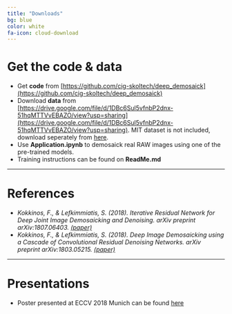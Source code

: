 ```yaml
---
title: "Downloads"
bg: blue
color: white
fa-icon: cloud-download
---
```


# Get the code & data
- Get **code** from [https://github.com/cig-skoltech/deep_demosaick](https://github.com/cig-skoltech/deep_demosaick)
- Download **data** from [https://drive.google.com/file/d/1DBc6Sul5vfnbP2dnx-51hqMTTVvEBAZO/view?usp=sharing](https://drive.google.com/file/d/1DBc6Sul5vfnbP2dnx-51hqMTTVvEBAZO/view?usp=sharing). MIT dataset is not included, download seperately from [here](https://groups.csail.mit.edu/graphics/demosaicnet).
- Use **Application.ipynb** to demosaick real RAW images using one of the pre-trained models.
- Training instructions can be found on **ReadMe.md**

-------------------------
# References

- *Kokkinos, F., & Lefkimmiatis, S. (2018). Iterative Residual Network for Deep Joint Image Demosaicking and Denoising. arXiv preprint arXiv:1807.06403. [(paper)](https://arxiv.org/abs/1807.06403)*
- *Kokkinos, F., & Lefkimmiatis, S. (2018). Deep Image Demosaicking using a Cascade of Convolutional Residual Denoising Networks. arXiv preprint arXiv:1803.05215. [(paper)](https://arxiv.org/abs/1803.05215)*

-------------------------
# Presentations
- Poster presented at ECCV 2018 Munich can be found [here](https://github.com/cig-skoltech/deep_demosaick/raw/gh-pages/files/ECCV2018_pdf.pdf)
